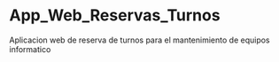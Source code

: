 # App_Web_Reservas_Turnos
Aplicacion web de reserva de turnos para el mantenimiento de equipos informatico
